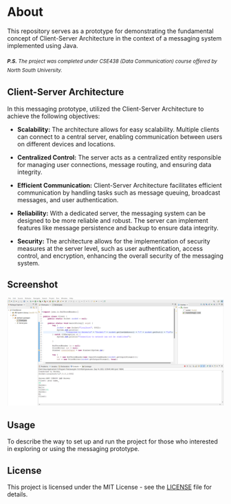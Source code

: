 # About

This repository serves as a prototype for demonstrating the fundamental concept of Client-Server Architecture in the context of a messaging system implemented using Java.

<sub> ****P.S.*** The project was completed under CSE438 (Data Communication) course offered by North South University.*<sub/>

## Client-Server Architecture

In this messaging prototype, utilized the Client-Server Architecture to achieve the following objectives:

- **Scalability:** The architecture allows for easy scalability. Multiple clients can connect to a central server, enabling communication between users on different devices and locations.

- **Centralized Control:** The server acts as a centralized entity responsible for managing user connections, message routing, and ensuring data integrity.

- **Efficient Communication:** Client-Server Architecture facilitates efficient communication by handling tasks such as message queuing, broadcast messages, and user authentication.

- **Reliability:** With a dedicated server, the messaging system can be designed to be more reliable and robust. The server can implement features like message persistence and backup to ensure data integrity.

- **Security:** The architecture allows for the implementation of security measures at the server level, such as user authentication, access control, and encryption, enhancing the overall security of the messaging system.

## Screenshot

![Client Server](<Client Server.png>)

## Usage

To describe the way to set up and run the project for those who interested in exploring or using the messaging prototype.

## License

This project is licensed under the MIT License - see the [LICENSE](LICENSE) file for details.



